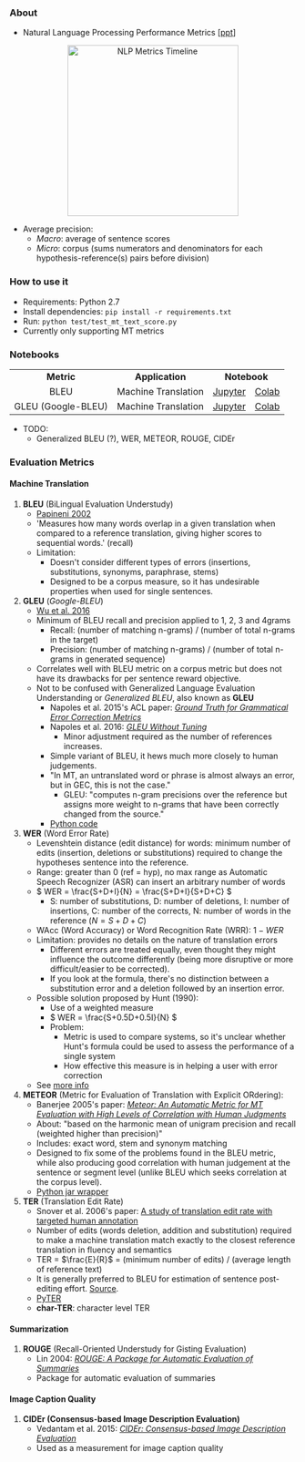 ### About

* Natural Language Processing Performance Metrics [[ppt](https://github.com/gcunhase/NLPMetrics/blob/master/assets/NLP_performance_metrics-April6th2018.pdf)]

<p align="center">
<img src="https://github.com/gcunhase/NLPMetrics/blob/master/assets/nlp_metrics.png" width="300" alt="NLP Metrics Timeline"/>
</p>

* Average precision:
    * *Macro*: average of sentence scores
    * *Micro*: corpus (sums numerators and denominators for each hypothesis-reference(s) pairs before division)

### How to use it
* Requirements: Python 2.7
* Install dependencies: ```pip install -r requirements.txt```
* Run: `python test/test_mt_text_score.py`
* Currently only supporting MT metrics

### Notebooks
<table align="center"> 
  <tr>
    <td align="center"><b>Metric</b></td>
    <td align="center"><b>Application</b></td>
    <td align="center" colspan="2"><b>Notebook</b></td>
  </tr>
  <tr>
    <td align="center">BLEU</td><td align="center">Machine Translation</td>
    <td align="center"><a href="https://github.com/gcunhase/NLPMetrics/blob/master/notebooks/bleu.ipynb">Jupyter</a></td>
    <td align="center"><a href="https://colab.research.google.com/github/gcunhase/NLPMetrics/blob/master/notebooks/bleu.ipynb">Colab</a></td>
  </tr>
  <tr>
    <td align="center">GLEU (Google-BLEU)</td><td align="center">Machine Translation</td>
    <td align="center"><a href="https://github.com/gcunhase/NLPMetrics/blob/master/notebooks/gleu.ipynb">Jupyter</a></td>
    <td align="center"><a href="https://colab.research.google.com/github/gcunhase/NLPMetrics/blob/master/notebooks/gleu.ipynb">Colab</a></td>
  </tr>
</table>

* TODO:
    * Generalized BLEU (?), WER, METEOR, ROUGE, CIDEr

### Evaluation Metrics
#### Machine Translation
1. **BLEU** (BiLingual Evaluation Understudy)
    * [Papineni 2002](https://www.aclweb.org/anthology/P02-1040.pdf)
    * 'Measures how many words overlap in a given translation when compared to a reference translation, giving higher 
     scores to sequential words.' (recall)
    * Limitation:
        * Doesn't consider different types of errors (insertions, substitutions, synonyms, paraphrase, stems)
        * Designed to be a corpus measure, so it has undesirable properties when used for single sentences.
2. **GLEU** (*Google-BLEU*)
    * [Wu et al. 2016](http://arxiv.org/pdf/1609.08144v2.pdf)
    * Minimum of BLEU recall and precision applied to 1, 2, 3 and 4grams
        * Recall: (number of matching n-grams) / (number of total n-grams in the target)
        * Precision: (number of matching n-grams) / (number of total n-grams in generated sequence)
    * Correlates well with BLEU metric on a corpus metric but does not have its drawbacks for per sentence reward objective.
    * Not to be confused with Generalized Language Evaluation Understanding or *Generalized BLEU*, also known as **GLEU** 
        * Napoles et al. 2015's ACL paper: [*Ground Truth for Grammatical Error Correction Metrics*](http://www.aclweb.org/anthology/P15-2097)
        * Napoles et al. 2016: [*GLEU Without Tuning*](https://arxiv.org/abs/1605.02592)
            * Minor adjustment required as the number of references increases.
        * Simple variant of BLEU, it hews much more closely to human judgements.
        * "In MT, an untranslated word or phrase is almost always an error, but in GEC, this is not the case."
            * GLEU: "computes n-gram precisions over the reference but assigns more weight to n-grams that have been correctly changed from the source." 
        * [Python code](https://github.com/cnap/gec-ranking/)        
3. **WER** (Word Error Rate)
    * Levenshtein distance (edit distance) for words: minimum number of edits (insertion, deletions or substitutions) required to change the hypotheses sentence into the reference.
    * Range: greater than 0 (ref = hyp), no max range as Automatic Speech Recognizer (ASR) can insert an arbitrary number of words
    * $ WER = \frac{S+D+I}{N} = \frac{S+D+I}{S+D+C} $
        * S: number of substitutions, D: number of deletions, I: number of insertions, C: number of the corrects,
            N: number of words in the reference ($N=S+D+C$)
    * WAcc (Word Accuracy) or Word Recognition Rate (WRR): $1 - WER$
    * Limitation: provides no details on the nature of translation errors
        * Different errors are treated equally, even thought they might influence the outcome differently (being more disruptive or more difficult/easier to be corrected).
        * If you look at the formula, there's no distinction between a substitution error and a deletion followed by an insertion error.
    * Possible solution proposed by Hunt (1990):
        * Use of a weighted measure
        * $ WER = \frac{S+0.5D+0.5I}{N} $
        * Problem:
            * Metric is used to compare systems, so it's unclear whether Hunt's formula could be used to assess the performance of a single system
            * How effective this measure is in helping a user with error correction
    * See [more info](https://martin-thoma.com/word-error-rate-calculation/)
4. **METEOR** (Metric for Evaluation of Translation with Explicit ORdering):
    * Banerjee 2005's paper: [*Meteor: An Automatic Metric for MT Evaluation with High Levels of Correlation with Human Judgments*](https://www.cs.cmu.edu/~alavie/METEOR/pdf/Lavie-Agarwal-2007-METEOR.pdf)
    * About: "based on the harmonic mean of unigram precision and recall (weighted higher than precision)"
    * Includes: exact word, stem and synonym matching
    * Designed to fix some of the problems found in the BLEU metric, while also producing good correlation with human
        judgement at the sentence or segment level (unlike BLEU which seeks correlation at the corpus level).
    * [Python jar wrapper](https://github.com/tylin/coco-caption/tree/master/pycocoevalcap/meteor)
5. **TER** (Translation Edit Rate)
    * Snover et al. 2006's paper: [A study of translation edit rate with targeted human annotation](https://www.cs.umd.edu/~snover/pub/amta06/ter_amta.pdf)
    * Number of edits (words deletion, addition and substitution) required to make a machine translation match
        exactly to the closest reference translation in fluency and semantics
    * TER = $\frac{E}{R}$ = (minimum number of edits) / (average length of reference text)
    * It is generally preferred to BLEU for estimation of sentence post-editing effort. [Source](http://opennmt.net/OpenNMT/tools/scorer/).
    * [PyTER](https://pypi.python.org/pypi/pyter/0.2.2.1)
    * **char-TER**: character level TER


#### Summarization
1. **ROUGE** (Recall-Oriented Understudy for Gisting Evaluation)
    * Lin 2004: [*ROUGE: A Package for Automatic Evaluation of Summaries*](http://www.aclweb.org/anthology/W/W04/W04-1013.pdf)
    * Package for automatic evaluation of summaries
    

#### Image Caption Quality
1. **CIDEr (Consensus-based Image Description Evaluation)**
    * Vedantam et al. 2015: [*CIDEr: Consensus-based Image Description Evaluation*](https://arxiv.org/abs/1411.5726)
    * Used as a measurement for image caption quality
